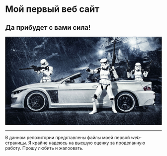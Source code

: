 # Мой первый веб сайт

## Да прибудет с вами сила!
![Парни на машине](picture/bmw_stormtrooper_by_vilner-1920x1080.jpg)

---


В данном репозитории представлены файлы моей первой *web*-страницы. Я крайне надеюсь на высшую оценку за проделанную работу. Прошу любить и жалоовать.